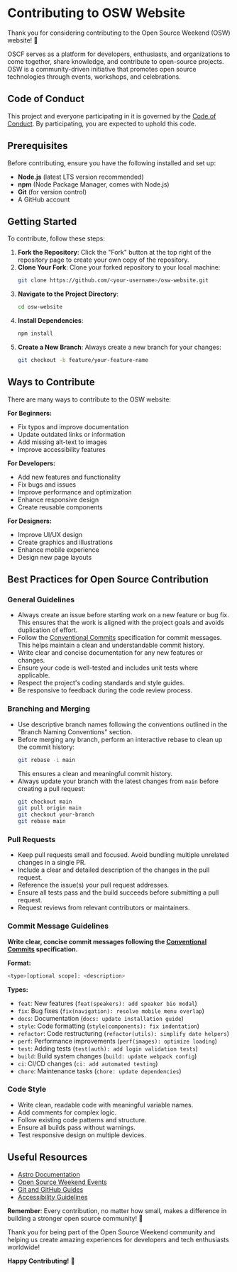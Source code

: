 # Contributing to OSW Website

Thank you for considering contributing to the Open Source Weekend (OSW) website! 🎉

OSCF serves as a platform for developers, enthusiasts, and organizations to come together, share knowledge, and contribute to open-source projects. OSW is a community-driven initiative that promotes open source technologies through events, workshops, and celebrations.

## Code of Conduct

This project and everyone participating in it is governed by the [Code of Conduct](CODE_OF_CONDUCT.md). By participating, you are expected to uphold this code. 

## Prerequisites

Before contributing, ensure you have the following installed and set up:

- **Node.js** (latest LTS version recommended)
- **npm** (Node Package Manager, comes with Node.js)
- **Git** (for version control)
- A GitHub account

## Getting Started

To contribute, follow these steps:

1. **Fork the Repository**: Click the "Fork" button at the top right of the repository page to create your own copy of the repository.
2. **Clone Your Fork**: Clone your forked repository to your local machine:
   ```bash
   git clone https://github.com/<your-username>/osw-website.git
   ```
3. **Navigate to the Project Directory**:
   ```bash
   cd osw-website
   ```
4. **Install Dependencies**:
   ```bash
   npm install
   ```
5. **Create a New Branch**: Always create a new branch for your changes:
   ```bash
   git checkout -b feature/your-feature-name
   ```

## Ways to Contribute
There are many ways to contribute to the OSW website:

**For Beginners:**
- Fix typos and improve documentation
- Update outdated links or information
- Add missing alt-text to images
- Improve accessibility features

**For Developers:**
- Add new features and functionality
- Fix bugs and issues
- Improve performance and optimization
- Enhance responsive design
- Create reusable components

**For Designers:**
- Improve UI/UX design
- Create graphics and illustrations
- Enhance mobile experience
- Design new page layouts

## Best Practices for Open Source Contribution

### General Guidelines
- Always create an issue before starting work on a new feature or bug fix. This ensures that the work is aligned with the project goals and avoids duplication of effort.
- Follow the [Conventional Commits](https://www.conventionalcommits.org/en/v1.0.0/) specification for commit messages. This helps maintain a clean and understandable commit history.
- Write clear and concise documentation for any new features or changes.
- Ensure your code is well-tested and includes unit tests where applicable.
- Respect the project's coding standards and style guides.
- Be responsive to feedback during the code review process.

### Branching and Merging
- Use descriptive branch names following the conventions outlined in the "Branch Naming Conventions" section.
- Before merging any branch, perform an interactive rebase to clean up the commit history:
  ```bash
  git rebase -i main
  ```
  This ensures a clean and meaningful commit history.
- Always update your branch with the latest changes from `main` before creating a pull request:
  ```bash
  git checkout main
  git pull origin main
  git checkout your-branch
  git rebase main
  ```

### Pull Requests
- Keep pull requests small and focused. Avoid bundling multiple unrelated changes in a single PR.
- Include a clear and detailed description of the changes in the pull request.
- Reference the issue(s) your pull request addresses.
- Ensure all tests pass and the build succeeds before submitting a pull request.
- Request reviews from relevant contributors or maintainers.

### Commit Message Guidelines

**Write clear, concise commit messages following the [Conventional Commits](https://www.conventionalcommits.org/en/v1.0.0/) specification.**

**Format:**

```bash
<type>[optional scope]: <description>
```

**Types:**

- `feat`: New features (`feat(speakers): add speaker bio modal`)
- `fix`: Bug fixes (`fix(navigation): resolve mobile menu overlap`)
- `docs`: Documentation (`docs: update installation guide`)
- `style`: Code formatting (`style(components): fix indentation`)
- `refactor`: Code restructuring (`refactor(utils): simplify date helpers`)
- `perf`: Performance improvements (`perf(images): optimize loading`)
- `test`: Adding tests (`test(auth): add login validation tests`)
- `build`: Build system changes (`build: update webpack config`)
- `ci`: CI/CD changes (`ci: add automated testing`)
- `chore`: Maintenance tasks (`chore: update dependencies`)

### Code Style
- Write clean, readable code with meaningful variable names.
- Add comments for complex logic.
- Follow existing code patterns and structure.
- Ensure all builds pass without warnings.
- Test responsive design on multiple devices.

## Useful Resources

- [Astro Documentation](https://docs.astro.build/)
- [Open Source Weekend Events](https://osd.opensourceweekend.org)
- [Git and GitHub Guides](https://guides.github.com/)
- [Accessibility Guidelines](https://www.w3.org/WAI/WCAG21/quickref/)

**Remember**: Every contribution, no matter how small, makes a difference in building a stronger open source community! 🚀

Thank you for being part of the Open Source Weekend community and helping us create amazing experiences for developers and tech enthusiasts worldwide!

**Happy Contributing!**  🚀
